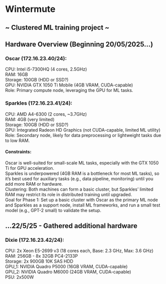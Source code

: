 # Wintermute
## ~ Clustered ML training project ~

## Hardware Overview (Beginning 20/05/2025...)

### Oscar (172.16.23.40/24):
CPU: Intel i5-7300HQ (4 cores, 2.5GHz)<br>
RAM: 16GB<br>
Storage: 100GB (HDD or SSD?)<br>
GPU: NVIDIA GTX 1050 Ti Mobile (4GB VRAM, CUDA-capable)<br>
Role: Primary compute node, leveraging the GPU for ML tasks.<br>

### Sparkles (172.16.23.41/24):
CPU: AMD A4-6300 (2 cores, ~3.7GHz)<br>
RAM: 4GB (very limited)<br>
Storage: 100GB (HDD or SSD?)<br>
GPU: Integrated Radeon HD Graphics (not CUDA-capable, limited ML utility)<br>
Role: Secondary node, likely for data preprocessing or lightweight tasks due to low RAM.<br>


#### Constraints:

Oscar is well-suited for small-scale ML tasks, especially with the GTX 1050 Ti for GPU acceleration.<br>
Sparkles is underpowered (4GB RAM is a bottleneck for most ML tasks), so it’s best used for auxiliary tasks (e.g., data pipeline, monitoring) until you add more RAM or hardware.<br>
Clustering: Both machines can form a basic cluster, but Sparkles’ limited RAM may restrict its role in distributed training until upgraded.<br>
Goal for Phase 1: Set up a basic cluster with Oscar as the primary ML node and Sparkles as a support node, install ML frameworks, and run a small test model (e.g., GPT-2 small) to validate the setup.<br>

## ...22/5/25 - Gathered additional hardware<br>

### Dixie (172.16.23.42/24):
CPU: 2x Xeon E5-2699 v3 (18 cores each, Base: 2.3 GHz, Max: 3.6 GHz)<br>
RAM: 256GB - 8x 32GB PC4-2133P<br>
Storage: 2x 900GB 10K SAS HDD<br>
GPU_1: NVIDIA Quadro P5000 (16GB VRAM, CUDA-capable)<br>
GPU_2: NVIDIA Quadro M6000 (24GB VRAM, CUDA-capable)<br>
PSU: 2x500W

